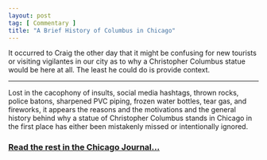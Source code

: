 ```yaml
---
layout: post
tag: [ Commentary ]
title: "A Brief History of Columbus in Chicago"
---
```


It occurred to Craig the other day that it might be confusing for new tourists or visiting vigilantes in our city as to why a Christopher Columbus statue would be here at all. The least he could do is provide context.

---

Lost in the cacophony of insults, social media hashtags, thrown rocks, police batons, sharpened PVC piping, frozen water bottles, tear gas, and fireworks, it appears the reasons and the motivations and the general history behind why a statue of Christopher Columbus stands in Chicago in the first place has either been mistakenly missed or intentionally ignored.

<h3><a href="https://www.chicagojournal.com/a-brief-history-of-columbus-in-chicago">Read the rest in the Chicago Journal...</a></h3>

<br/>
